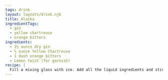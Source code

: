 ```yaml
---
tags: drink
layout: layouts/drink.njk
title: Alaska
ingredientTags:
  - gin
  - yellow chartreuse
  - orange bitters
ingredients:
  - 1½ ounce dry gin
  - ½ ounce Yellow Chartreuse
  - 1 dash orange bitters
  - Lemon twist (for garnish)
recipe: |
  Fill a mixing glass with ice. Add all the liquid ingredients and stir. Strain into a coupe glass. Express a lemon peel over the drink, then twist to use as garnish.
---
```

